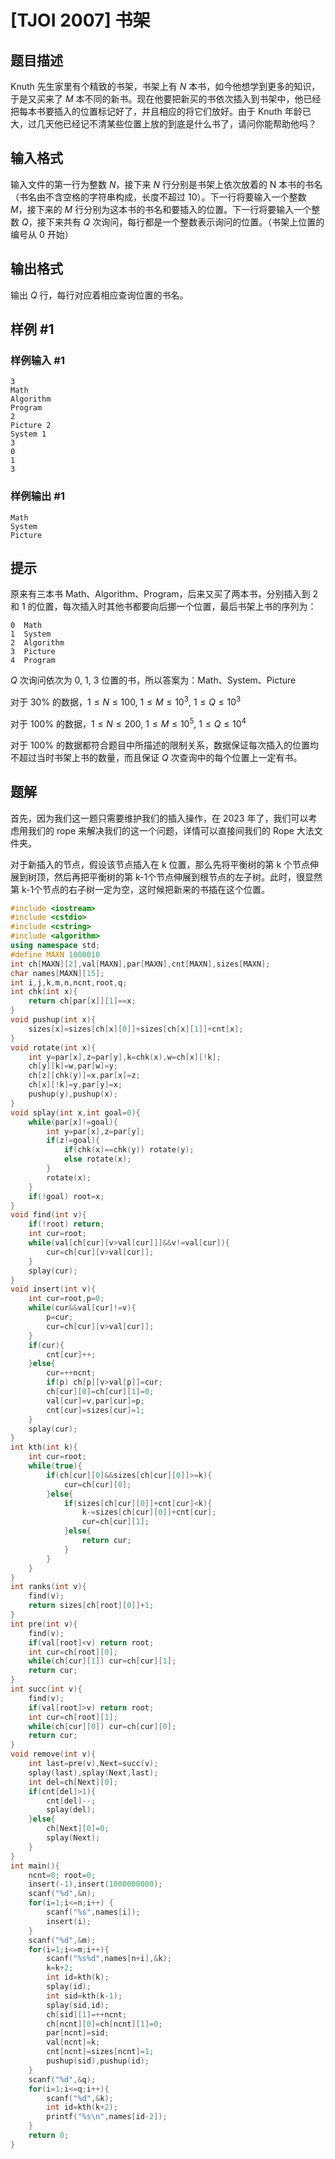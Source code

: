 # [TJOI 2007] 书架

## 题目描述

Knuth 先生家里有个精致的书架，书架上有 $N$ 本书，如今他想学到更多的知识，于是又买来了 $M$ 本不同的新书。现在他要把新买的书依次插入到书架中，他已经把每本书要插入的位置标记好了，并且相应的将它们放好。由于 Knuth 年龄已大，过几天他已经记不清某些位置上放的到底是什么书了，请问你能帮助他吗？

## 输入格式

输入文件的第一行为整数 $N$，接下来 $N$ 行分别是书架上依次放着的 N 本书的书名（书名由不含空格的字符串构成，长度不超过 $10$）。下一行将要输入一个整数 $M$，接下来的 $M$ 行分别为这本书的书名和要插入的位置。下一行将要输入一个整数 $Q$，接下来共有 $Q$ 次询问，每行都是一个整数表示询问的位置。（书架上位置的编号从 $0$ 开始）

## 输出格式

输出 $Q$ 行，每行对应着相应查询位置的书名。

## 样例 #1

### 样例输入 #1

```
3
Math
Algorithm
Program
2
Picture 2
System 1
3
0
1
3
```

### 样例输出 #1

```
Math
System
Picture
```

## 提示

原来有三本书 Math、Algorithm、Program，后来又买了两本书，分别插入到 $2$ 和 $1$ 的位置，每次插入时其他书都要向后挪一个位置，最后书架上书的序列为：

```plain
0  Math
1  System
2  Algorithm
3  Picture
4  Program
```
$Q$ 次询问依次为 $0$, $1$, $3$ 位置的书，所以答案为：Math、System、Picture


对于 $30\%$ 的数据，$1 \leqslant N \leqslant 100$, $1 \leqslant M \leqslant 10^3$, $1 \leqslant Q \leqslant 10^3$

对于 $100\%$ 的数据，$1 \leqslant N \leqslant 200$, $1 \leqslant M \leqslant 10^5$, $1 \leqslant Q \leqslant 10^4$

对于 $100\%$ 的数据都符合题目中所描述的限制关系，数据保证每次插入的位置均不超过当时书架上书的数量，而且保证 $Q$ 次查询中的每个位置上一定有书。

## 题解
首先，因为我们这一题只需要维护我们的插入操作，在 2023 年了，我们可以考虑用我们的 rope 来解决我们的这一个问题，详情可以直接间我们的 Rope 大法文件夹。

对于新插入的节点，假设该节点插入在 k 位置，那么先将平衡树的第 k 个节点伸展到树顶，然后再把平衡树的第 k-1个节点伸展到根节点的左子树。此时，很显然第 k-1个节点的右子树一定为空，这时候把新来的书插在这个位置。

```cpp
#include <iostream>
#include <cstdio>
#include <cstring>
#include <algorithm>
using namespace std;
#define MAXN 1000010
int ch[MAXN][2],val[MAXN],par[MAXN],cnt[MAXN],sizes[MAXN];
char names[MAXN][15];
int i,j,k,m,n,ncnt,root,q;
int chk(int x){
	return ch[par[x]][1]==x;
}
void pushup(int x){
	sizes[x]=sizes[ch[x][0]]+sizes[ch[x][1]]+cnt[x];
}
void rotate(int x){
	int y=par[x],z=par[y],k=chk(x),w=ch[x][!k];
	ch[y][k]=w,par[w]=y;
	ch[z][chk(y)]=x,par[x]=z;
	ch[x][!k]=y,par[y]=x;
	pushup(y),pushup(x);
}
void splay(int x,int goal=0){
	while(par[x]!=goal){
		int y=par[x],z=par[y];
		if(z!=goal){
			if(chk(x)==chk(y)) rotate(y);
			else rotate(x);
		}
		rotate(x);
	}
	if(!goal) root=x;
}
void find(int v){
	if(!root) return;
	int cur=root;
	while(val[ch[cur][v>val[cur]]]&&v!=val[cur]){
		cur=ch[cur][v>val[cur]];
	}
	splay(cur);
}
void insert(int v){
	int cur=root,p=0;
	while(cur&&val[cur]!=v){
		p=cur;
		cur=ch[cur][v>val[cur]];
	}
	if(cur){
		cnt[cur]++;
	}else{
		cur=++ncnt;
		if(p) ch[p][v>val[p]]=cur;
		ch[cur][0]=ch[cur][1]=0;
		val[cur]=v,par[cur]=p;
		cnt[cur]=sizes[cur]=1;
	}
	splay(cur);
}
int kth(int k){
	int cur=root;
	while(true){
		if(ch[cur][0]&&sizes[ch[cur][0]]>=k){
			cur=ch[cur][0];
		}else{
			if(sizes[ch[cur][0]]+cnt[cur]<k){
				k-=sizes[ch[cur][0]]+cnt[cur];
				cur=ch[cur][1];
			}else{
				return cur;
			}
		}
	}
}
int ranks(int v){
	find(v);
	return sizes[ch[root][0]]+1;
}
int pre(int v){
	find(v);
	if(val[root]<v) return root;
	int cur=ch[root][0];
	while(ch[cur][1]) cur=ch[cur][1];
	return cur;
}
int succ(int v){
	find(v);
	if(val[root]>v) return root;
	int cur=ch[root][1];
	while(ch[cur][0]) cur=ch[cur][0];
	return cur;
}
void remove(int v){
	int last=pre(v),Next=succ(v);
	splay(last),splay(Next,last);
	int del=ch[Next][0];
	if(cnt[del]>1){
		cnt[del]--;
		splay(del);
	}else{
		ch[Next][0]=0;
		splay(Next);
	}
}
int main(){
	ncnt=0; root=0;
	insert(-1),insert(1000000000);
	scanf("%d",&n);
	for(i=1;i<=n;i++) {
		scanf("%s",names[i]);
		insert(i);
	}
	scanf("%d",&m);
	for(i=1;i<=m;i++){
		scanf("%s%d",names[n+i],&k);
		k=k+2;
		int id=kth(k);
		splay(id);
		int sid=kth(k-1);
		splay(sid,id);
		ch[sid][1]=++ncnt;
		ch[ncnt][0]=ch[ncnt][1]=0;
		par[ncnt]=sid;
		val[ncnt]=k;
		cnt[ncnt]=sizes[ncnt]=1;
		pushup(sid),pushup(id);
	}
	scanf("%d",&q);
	for(i=1;i<=q;i++){
		scanf("%d",&k);
		int id=kth(k+2);
		printf("%s\n",names[id-2]);
	}
	return 0;
}
```